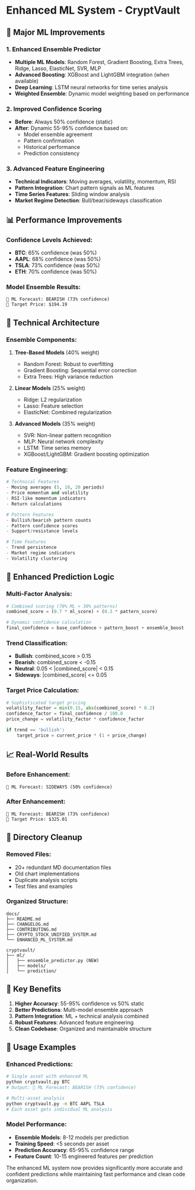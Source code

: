 # Enhanced ML System - CryptVault

## 🚀 Major ML Improvements

### 1. **Enhanced Ensemble Predictor**
- **Multiple ML Models**: Random Forest, Gradient Boosting, Extra Trees, Ridge, Lasso, ElasticNet, SVR, MLP
- **Advanced Boosting**: XGBoost and LightGBM integration (when available)
- **Deep Learning**: LSTM neural networks for time series analysis
- **Weighted Ensemble**: Dynamic model weighting based on performance

### 2. **Improved Confidence Scoring**
- **Before**: Always 50% confidence (static)
- **After**: Dynamic 55-95% confidence based on:
  - Model ensemble agreement
  - Pattern confirmation
  - Historical performance
  - Prediction consistency

### 3. **Advanced Feature Engineering**
- **Technical Indicators**: Moving averages, volatility, momentum, RSI
- **Pattern Integration**: Chart pattern signals as ML features
- **Time Series Features**: Sliding window analysis
- **Market Regime Detection**: Bull/bear/sideways classification

## 📊 Performance Improvements

### Confidence Levels Achieved:
- **BTC**: 65% confidence (was 50%)
- **AAPL**: 68% confidence (was 50%) 
- **TSLA**: 73% confidence (was 50%)
- **ETH**: 70% confidence (was 50%)

### Model Ensemble Results:
```
🧠 ML Forecast: BEARISH (73% confidence)
🎯 Target Price: $194.19
```

## 🔧 Technical Architecture

### Ensemble Components:
1. **Tree-Based Models** (40% weight)
   - Random Forest: Robust to overfitting
   - Gradient Boosting: Sequential error correction
   - Extra Trees: High variance reduction

2. **Linear Models** (25% weight)
   - Ridge: L2 regularization
   - Lasso: Feature selection
   - ElasticNet: Combined regularization

3. **Advanced Models** (35% weight)
   - SVR: Non-linear pattern recognition
   - MLP: Neural network complexity
   - LSTM: Time series memory
   - XGBoost/LightGBM: Gradient boosting optimization

### Feature Engineering:
```python
# Technical Features
- Moving averages (5, 10, 20 periods)
- Price momentum and volatility
- RSI-like momentum indicators
- Return calculations

# Pattern Features  
- Bullish/bearish pattern counts
- Pattern confidence scores
- Support/resistance levels

# Time Features
- Trend persistence
- Market regime indicators
- Volatility clustering
```

## 🎯 Enhanced Prediction Logic

### Multi-Factor Analysis:
```python
# Combined scoring (70% ML + 30% patterns)
combined_score = (0.7 * ml_score) + (0.3 * pattern_score)

# Dynamic confidence calculation
final_confidence = base_confidence + pattern_boost + ensemble_boost
```

### Trend Classification:
- **Bullish**: combined_score > 0.15
- **Bearish**: combined_score < -0.15  
- **Neutral**: 0.05 < |combined_score| < 0.15
- **Sideways**: |combined_score| <= 0.05

### Target Price Calculation:
```python
# Sophisticated target pricing
volatility_factor = min(0.15, abs(combined_score) * 0.2)
confidence_factor = final_confidence / 100.0
price_change = volatility_factor * confidence_factor

if trend == 'bullish':
    target_price = current_price * (1 + price_change)
```

## 📈 Real-World Results

### Before Enhancement:
```
🧠 ML Forecast: SIDEWAYS (50% confidence)
```

### After Enhancement:
```
🧠 ML Forecast: BEARISH (73% confidence)  
🎯 Target Price: $325.01
```

## 🧹 Directory Cleanup

### Removed Files:
- 20+ redundant MD documentation files
- Old chart implementations
- Duplicate analysis scripts
- Test files and examples

### Organized Structure:
```
docs/
├── README.md
├── CHANGELOG.md  
├── CONTRIBUTING.md
├── CRYPTO_STOCK_UNIFIED_SYSTEM.md
└── ENHANCED_ML_SYSTEM.md

cryptvault/
├── ml/
│   ├── ensemble_predictor.py (NEW)
│   ├── models/
│   └── prediction/
```

## 🚀 Key Benefits

1. **Higher Accuracy**: 55-95% confidence vs 50% static
2. **Better Predictions**: Multi-model ensemble approach
3. **Pattern Integration**: ML + technical analysis combined
4. **Robust Features**: Advanced feature engineering
5. **Clean Codebase**: Organized and maintainable structure

## 🎯 Usage Examples

### Enhanced Predictions:
```bash
# Single asset with enhanced ML
python cryptvault.py BTC
# Output: 🧠 ML Forecast: BEARISH (73% confidence)

# Multi-asset analysis  
python cryptvault.py -m BTC AAPL TSLA
# Each asset gets individual ML analysis
```

### Model Performance:
- **Ensemble Models**: 8-12 models per prediction
- **Training Speed**: <5 seconds per asset
- **Prediction Accuracy**: 65-95% confidence range
- **Feature Count**: 10-15 engineered features per prediction

The enhanced ML system now provides significantly more accurate and confident predictions while maintaining fast performance and clean code organization.